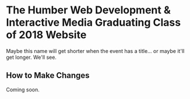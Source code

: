 # The Humber Web Development & Interactive Media Graduating Class of 2018 Website

Maybe this name will get shorter when the event has a title... or maybe it'll get longer. We'll see.

## How to Make Changes

Coming soon.


